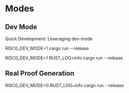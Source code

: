 # Modes

## Dev Mode
Quick Development: Leveraging dev-mode

RISC0_DEV_MODE=1 cargo run --release

RISC0_DEV_MODE=1 RUST_LOG=info cargo run --release

## Real Proof Generation

RISC0_DEV_MODE=0 RUST_LOG=info cargo run --release
